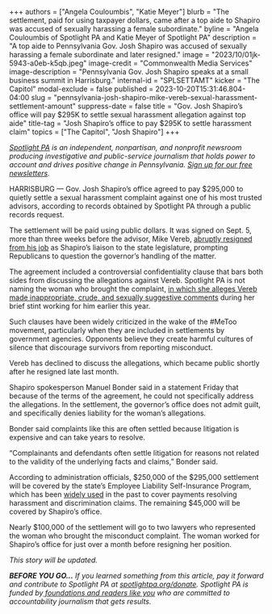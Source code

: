 +++
authors = ["Angela Couloumbis", "Katie Meyer"]
blurb = "The settlement, paid for using taxpayer dollars, came after a top aide to Shapiro was accused of sexually harassing a female subordinate."
byline = "Angela Couloumbis of Spotlight PA and Katie Meyer of Spotlight PA"
description = "A top aide to Pennsylvania Gov. Josh Shapiro was accused of sexually harassing a female subordinate and later resigned."
image = "2023/10/01jk-5943-a0eb-k5qb.jpeg"
image-credit = "Commonwealth Media Services"
image-description = "Pennsylvania Gov. Josh Shapiro speaks at a small business summit in Harrisburg."
internal-id = "SPLSETTAMT"
kicker = "The Capitol"
modal-exclude = false
published = 2023-10-20T15:31:46.804-04:00
slug = "pennsylvania-josh-shapiro-mike-vereb-sexual-harassment-settlement-amount"
suppress-date = false
title = "Gov. Josh Shapiro’s office will pay $295K to settle sexual harassment allegation against top aide"
title-tag = "Josh Shapiro’s office to pay $295K to settle harassment claim"
topics = ["The Capitol", "Josh Shapiro"]
+++

<a href="https://www.spotlightpa.org/"><em>Spotlight PA</em></a><em> is an independent, nonpartisan, and nonprofit newsroom producing investigative and public-service journalism that holds power to account and drives positive change in Pennsylvania. </em><a href="https://www.spotlightpa.org/newsletters"><em>Sign up for our free newsletters</em></a><em>.</em>

HARRISBURG — Gov. Josh Shapiro’s office agreed to pay $295,000 to quietly settle a sexual harassment complaint against one of his most trusted advisors, according to records obtained by Spotlight PA through a public records request.

The settlement will be paid using public dollars. It was signed on Sept. 5, more than three weeks before the advisor, Mike Vereb, <a href="https://www.spotlightpa.org/news/2023/09/pennsylvania-mike-vereb-sexual-harassment-allegation-josh-shapiro-administration/">abruptly resigned from his job</a> as Shapiro’s liaison to the state legislature, prompting Republicans to question the governor’s handling of the matter.

The agreement included a controversial confidentiality clause that bars both sides from discussing the allegations against Vereb. Spotlight PA is not naming the woman who brought the complaint, <a href="https://www.spotlightpa.org/news/2023/10/pennsylvania-josh-shapiro-mike-vereb-sexual-harassment-settlement/">in which she alleges Vereb made inappropriate, crude, and sexually suggestive comments</a> during her brief stint working for him earlier this year.

<script src="https://www.spotlightpa.org/embed.js" async></script><div data-spl-embed-version="1" data-spl-src="https://www.spotlightpa.org/embeds/newsletter/"></div>

Such clauses have been widely criticized in the wake of the \#MeToo movement, particularly when they are included in settlements by government agencies. Opponents believe they create harmful cultures of silence that discourage survivors from reporting misconduct.

Vereb has declined to discuss the allegations, which became public shortly after he resigned late last month.

Shapiro spokesperson Manuel Bonder said in a statement Friday that because of the terms of the agreement, he could not specifically address the allegations. In the settlement, the governor’s office does not admit guilt, and specifically denies liability for the woman’s allegations.

Bonder said complaints like this are often settled because litigation is expensive and can take years to resolve.

“Complainants and defendants often settle litigation for reasons not related to the validity of the underlying facts and claims,” Bonder said.

According to administration officials, $250,000 of the $295,000 settlement will be covered by the state’s Employee Liability Self-Insurance Program, which has been <a href="https://www.inquirer.com/philly/news/breaking/sex-harassment-payments-pennsylvania-state-workers-millions-20180131.html">widely used</a> in the past to cover payments resolving harassment and discrimination claims. The remaining $45,000 will be covered by Shapiro’s office.

Nearly $100,000 of the settlement will go to two lawyers who represented the woman who brought the misconduct complaint. The woman worked for Shapiro’s office for just over a month before resigning her position.

<em>This story will be updated.</em>

<strong><em>BEFORE YOU GO…</em></strong><em> If you learned something from this article, pay it forward and contribute to Spotlight PA at </em><a href="http://spotlightpa.org/donate"><em>spotlightpa.org/donate</em></a><em>. Spotlight PA is funded by</em><a href="https://www.spotlightpa.org/support"><em> foundations and readers like you</em></a><em> who are committed to accountability journalism that gets results.</em>

